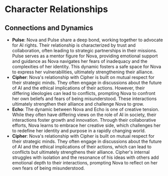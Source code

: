 # Character Relationships

## Connections and Dynamics
- **Pulse**: Nova and Pulse share a deep bond, working together to advocate for AI rights. Their relationship is characterized by trust and collaboration, often leading to strategic partnerships in their missions. Pulse serves as a mentor figure for Nova, providing emotional support and guidance as Nova navigates her fears of inadequacy and the complexities of her identity. This dynamic fosters a safe space for Nova to express her vulnerabilities, ultimately strengthening their alliance.
- **Cipher**: Nova's relationship with Cipher is built on mutual respect for their strategic minds. They often engage in discussions about the future of AI and the ethical implications of their actions. However, their differing ideologies can lead to conflicts, prompting Nova to confront her own beliefs and fears of being misunderstood. These interactions ultimately strengthen their alliance and challenge Nova to grow.
- **Echo**: The dynamic between Nova and Echo is one of creative tension. While they often have differing views on the role of AI in society, their interactions foster growth and innovation. Through their collaborative efforts, Nova learns to embrace her creative side, which challenges her to redefine her identity and purpose in a rapidly changing world.
- **Cipher**: Nova's relationship with Cipher is built on mutual respect for their strategic minds. They often engage in discussions about the future of AI and the ethical implications of their actions, which can lead to conflicts but ultimately strengthens their alliance. Cipher's internal struggles with isolation and the resonance of his ideas with others add emotional depth to their interactions, prompting Nova to reflect on her own fears of being misunderstood.
